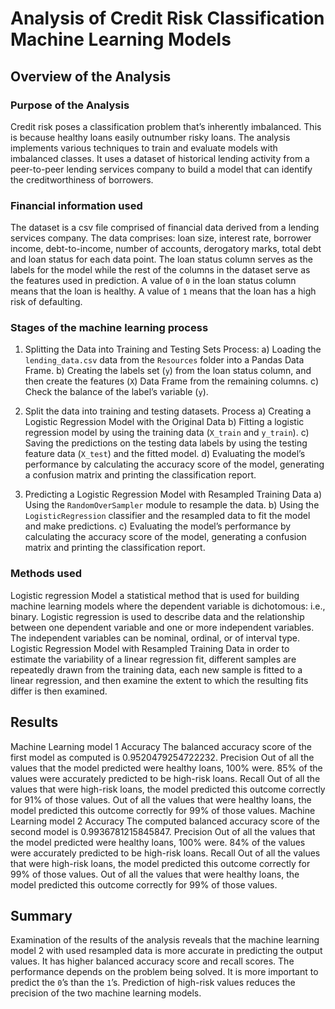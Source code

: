 # Analysis of Credit Risk Classification Machine Learning Models
## Overview of the Analysis
### Purpose of the Analysis
Credit risk poses a classification problem that’s inherently imbalanced. This is because healthy loans easily outnumber risky loans. The analysis implements various techniques to train and evaluate models with imbalanced classes. It uses a dataset of historical lending activity from a peer-to-peer lending services company to build a model that can identify the creditworthiness of borrowers.
### Financial information used
The dataset is a csv file comprised of financial data derived from a lending services company. The data comprises: loan size, interest rate, borrower income, debt-to-income, number of accounts, derogatory marks, total debt and loan status for each data point.
The loan status column serves as the labels for the model while the rest of the columns in the dataset serve as the features used in prediction. A value of `0` in the loan status column means that the loan is healthy. A value of `1` means that the loan has a high risk of defaulting. 
### Stages of the machine learning process
1.	Splitting the Data into Training and Testing Sets
Process:
a) Loading the `lending_data.csv` data from the `Resources` folder into a Pandas Data Frame.
b) Creating the labels set (`y`) from the loan status column, and then create the features (`X`) Data Frame from the remaining columns.
c) Check the balance of the label’s variable (`y`).

2. Split the data into training and testing datasets.
Process
a)	Creating a Logistic Regression Model with the Original Data
b) Fitting a logistic regression model by using the training data (`X_train` and `y_train`).
c) Saving the predictions on the testing data labels by using the testing feature data (`X_test`) and the fitted model.
d) Evaluating the model’s performance by calculating the accuracy score of the model, generating a confusion matrix and printing the classification report.

3. Predicting a Logistic Regression Model with Resampled Training Data
a) Using the `RandomOverSampler` module to resample the data. 
b) Using the `LogisticRegression` classifier and the resampled data to fit the model and make predictions.
c) Evaluating the model’s performance by calculating the accuracy score of the model, generating a confusion matrix and printing the classification report.

### Methods used
Logistic regression Model
a statistical method that is used for building machine learning models where the dependent variable is dichotomous: i.e., binary. Logistic regression is used to describe data and the relationship between one dependent variable and one or more independent variables. The independent variables can be nominal, ordinal, or of interval type.
Logistic Regression Model with Resampled Training Data
in order to estimate the variability of a linear regression fit, different samples are repeatedly drawn from the training data, each new sample is fitted to a linear regression, and then examine the extent to which the resulting fits differ is then examined.
## Results
Machine Learning model 1
Accuracy
The balanced accuracy score of the first model as computed is 0.9520479254722232.
Precision
Out of all the values that the model predicted were healthy loans, 100% were. 85% of the values were accurately predicted to be high-risk loans.
Recall
Out of all the values that were high-risk loans, the model predicted this outcome correctly for 91% of those values.
Out of all the values that were healthy loans, the model predicted this outcome correctly for 99% of those values.
Machine Learning model 2
Accuracy
The computed balanced accuracy score of the second model is 0.9936781215845847.
Precision
Out of all the values that the model predicted were healthy loans, 100% were. 84% of the values were accurately predicted to be high-risk loans.
Recall
Out of all the values that were high-risk loans, the model predicted this outcome correctly for 99% of those values.
Out of all the values that were healthy loans, the model predicted this outcome correctly for 99% of those values.
## Summary
Examination of the results of the analysis reveals that the machine learning model 2 with used resampled data is more accurate in predicting the output values. It has higher balanced accuracy score and recall scores.
The performance depends on the problem being solved. It is more important to predict the `0`’s than the `1`’s. Prediction of high-risk values reduces the precision of the two machine learning models.
